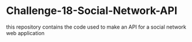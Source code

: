 # Challenge-18-Social-Network-API
this repository contains the code used to make an API for a social network web application
